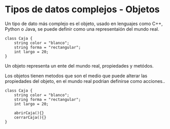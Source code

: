 # Tipos de datos complejos - Objetos

Un tipo de dato más complejo es el objeto, usado en lenguajes como C++, Python o Java, se puede definir como una representaión del mundo real.

    class Caja {
        string color = "blanco";
        string forma = "rectangular";
        int largo = 20;
    }

Un objeto representa un ente del mundo real, propiedades y metódos.

Los objetos tienen metodos que son el medio que puede alterar las propiedades del objeto, en el mundo real podrian definirse como acciones..

    class Caja {
        string color = "blanco";
        string forma = "rectangular";
        int largo = 20;
        
        abrirCaja(){}
        cerrarCaja(){}
    }
